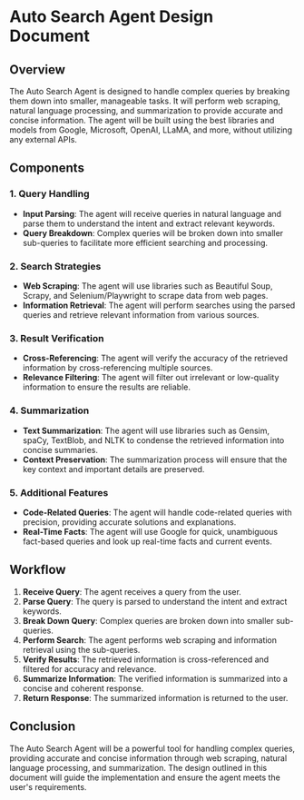 # Auto Search Agent Design Document

## Overview
The Auto Search Agent is designed to handle complex queries by breaking them down into smaller, manageable tasks. It will perform web scraping, natural language processing, and summarization to provide accurate and concise information. The agent will be built using the best libraries and models from Google, Microsoft, OpenAI, LLaMA, and more, without utilizing any external APIs.

## Components

### 1. Query Handling
- **Input Parsing**: The agent will receive queries in natural language and parse them to understand the intent and extract relevant keywords.
- **Query Breakdown**: Complex queries will be broken down into smaller sub-queries to facilitate more efficient searching and processing.

### 2. Search Strategies
- **Web Scraping**: The agent will use libraries such as Beautiful Soup, Scrapy, and Selenium/Playwright to scrape data from web pages.
- **Information Retrieval**: The agent will perform searches using the parsed queries and retrieve relevant information from various sources.

### 3. Result Verification
- **Cross-Referencing**: The agent will verify the accuracy of the retrieved information by cross-referencing multiple sources.
- **Relevance Filtering**: The agent will filter out irrelevant or low-quality information to ensure the results are reliable.

### 4. Summarization
- **Text Summarization**: The agent will use libraries such as Gensim, spaCy, TextBlob, and NLTK to condense the retrieved information into concise summaries.
- **Context Preservation**: The summarization process will ensure that the key context and important details are preserved.

### 5. Additional Features
- **Code-Related Queries**: The agent will handle code-related queries with precision, providing accurate solutions and explanations.
- **Real-Time Facts**: The agent will use Google for quick, unambiguous fact-based queries and look up real-time facts and current events.

## Workflow

1. **Receive Query**: The agent receives a query from the user.
2. **Parse Query**: The query is parsed to understand the intent and extract keywords.
3. **Break Down Query**: Complex queries are broken down into smaller sub-queries.
4. **Perform Search**: The agent performs web scraping and information retrieval using the sub-queries.
5. **Verify Results**: The retrieved information is cross-referenced and filtered for accuracy and relevance.
6. **Summarize Information**: The verified information is summarized into a concise and coherent response.
7. **Return Response**: The summarized information is returned to the user.

## Conclusion
The Auto Search Agent will be a powerful tool for handling complex queries, providing accurate and concise information through web scraping, natural language processing, and summarization. The design outlined in this document will guide the implementation and ensure the agent meets the user's requirements.
